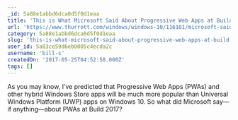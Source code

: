 ```yaml
---
_id: 5a88e1abbd6dca0d5f0d1eaa
title: 'This is What Microsoft Said About Progressive Web Apps at Build'
url: 'https://www.thurrott.com/windows/windows-10/116101/microsoft-said-progressive-web-apps-build'
category: 5a88e1abbd6dca0d5f0d1eaa
slug: 'this-is-what-microsoft-said-about-progressive-web-apps-at-build'
user_id: 5a83ce59d6eb0005c4ecda2c
username: 'bill-s'
createdOn: '2017-05-25T04:52:58.000Z'
tags: []
---
```


As you may know, I’ve predicted that Progressive Web Apps (PWAs) and other hybrid Windows Store apps will be much more popular than Universal Windows Platform (UWP) apps on Windows 10. So what did Microsoft say—if anything—about PWAs at Build 2017?
